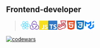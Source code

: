 ## Frontend-developer



> <img align="left" alt="react" width="25" src="./src/icons/react.svg"/>
> <img align="left" alt="redux" width="25" src="./src/icons/redux.svg"/>
> <img align="left" alt="js" width="25" src="./src/icons/javascript.svg"/>
> <img align="left" alt="ts" width="25" src="./src/icons/typescript.svg"/>
> <img align="left" alt="jest" width="25" src="./src/icons/jest.svg"/>
> <img align="left" alt="html" width="25" src="./src/icons/html5.svg"/>
> <img align="left" alt="css" width="25" src="./src/icons/css3.svg"/>
> <img alt="mui" width="25" src="./src/icons/mui.svg"/>


[![codewars](https://www.codewars.com/users/nonamesecond/badges/large)](https://www.codewars.com/users/nonamesecond)
